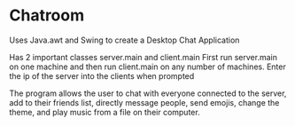 # Chatroom
Uses Java.awt and Swing to create a Desktop Chat Application

Has 2 important classes server.main and client.main
First run server.main on one machine and then run client.main on any number of machines. Enter the ip of the server into the clients when prompted

The program allows the user to chat with everyone connected to the server, add to their friends list, directly message people, send emojis, change the theme, and play music from a file on their computer.
